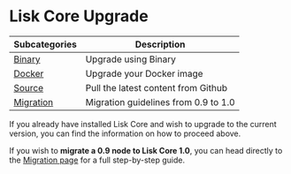 # Lisk Core Upgrade

Subcategories | Description
--- | --- 
[Binary](/documentation/lisk-core/upgrade/binary) | Upgrade using Binary
[Docker](/documentation/lisk-core/upgrade/docker) | Upgrade your Docker image
[Source](/documentation/lisk-core/upgrade/source) | Pull the latest content from Github
[Migration](/documentation/lisk-core/upgrade/migration) | Migration guidelines from 0.9 to 1.0

If you already have installed Lisk Core and wish to upgrade to the current version, you can find the information on how to proceed above.

If you wish to **migrate a 0.9 node to Lisk Core 1.0**, you can head directly to the [Migration page](/documentation/lisk-core/upgrade/migration) for a full step-by-step guide.
